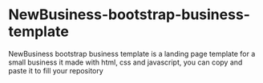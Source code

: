 # NewBusiness-bootstrap-business-template
NewBusiness bootstrap business template is a landing page template for a small business it made with html, css and javascript, you can copy and paste it to fill your repository
